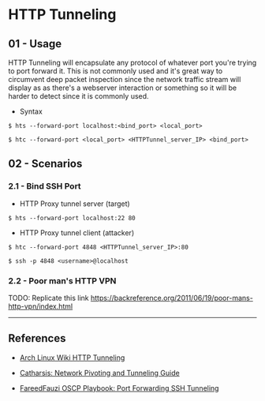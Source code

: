 # HTTP Tunneling

## 01 - Usage

HTTP Tunneling will encapsulate any protocol of whatever port you're trying to port forward it. This is not commonly used and it's great way to circumvent deep packet inspection since the network traffic stream will display as as there's a webserver interaction or something so it will be harder to detect since it is commonly used.

- Syntax

```
$ hts --forward-port localhost:<bind_port> <local_port>

$ htc --forward-port <local_port> <HTTPTunnel_server_IP> <bind_port>
```

## 02 - Scenarios

### 2.1 - Bind SSH Port

- HTTP Proxy tunnel server (target)

`$ hts --forward-port localhost:22 80`

- HTTP Proxy tunnel client (attacker)

```
$ htc --forward-port 4848 <HTTPTunnel_server_IP>:80

$ ssh -p 4848 <username>@localhost
```

### 2.2 - Poor man's HTTP VPN

TODO: Replicate this link https://backreference.org/2011/06/19/poor-mans-http-vpn/index.html

---
## References

- [Arch Linux Wiki HTTP Tunneling](https://wiki.archlinux.org/title/HTTP_tunneling)

- [Catharsis: Network Pivoting and Tunneling Guide](https://catharsis.net.au/blog/network-pivoting-and-tunneling-guide/)

- [FareedFauzi OSCP Playbook: Port Forwarding SSH Tunneling](https://fareedfauzi.gitbook.io/oscp-notes/others/port-forwarding-ssh-tunneling)